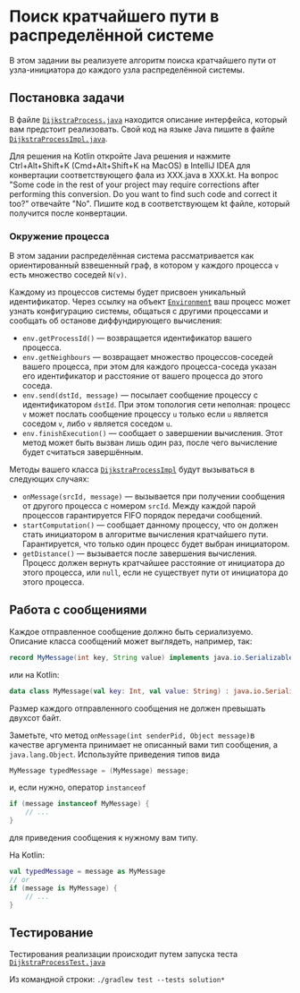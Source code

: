 # Поиск кратчайшего пути в распределённой системе

В этом задании вы реализуете алгоритм поиска кратчайшего пути от узла-инициатора до каждого узла распределённой системы.

## Постановка задачи

В файле [`DijkstraProcess.java`](src/solution/DijkstraProcess.java) находится описание интерфейса, 
который вам предстоит реализовать. Свой код на языке Java пишите в файле 
[`DijkstraProcessImpl.java`](src/solution/DijkstraProcessImpl.java).

Для решения на Kotlin откройте Java решения и нажмите Ctrl+Alt+Shift+K (Cmd+Alt+Shift+K на MacOS) в IntelliJ IDEA для 
конвертации соответствующего фала из XXX.java в XXX.kt. На вопрос 
"Some code in the rest of your project may require corrections after performing this conversion. 
Do you want to find such code and correct it too?" отвечайте "No". 
Пишите код в соответствующем kt файле, который получится после конвертации.

### Окружение процесса

В этом задании распределённая система рассматривается как ориентированный взвешенный граф, в котором у каждого 
процесса `v` есть множество соседей `N(v)`.

Каждому из процессов системы будет присвоен уникальный идентификатор. Через ссылку на объект
[`Environment`](src/internal/Environment.java) ваш процесс
может узнать конфигурацию системы, общаться с другими процессами и сообщать об останове диффундирующего вычисления:

* `env.getProcessId()` &mdash; возвращается идентификатор вашего процесса.
* `env.getNeighbours` &mdash; возвращает множество процессов-соседей вашего процесса, при этом для каждого 
процесса-соседа указан его идентификатор и расстояние от вашего процесса до этого соседа.
* `env.send(dstId, message)` &mdash; посылает сообщение процессу с идентификатором `dstId`. 
При этом топология сети неполная: процесс `v` может послать сообщение процессу `u` только если `u` является соседом 
`v`, либо `v` является соседом `u`.
* `env.finishExecution()` &mdash; сообщает о завершении вычисления. Этот метод может быть вызван лишь один раз, 
после чего вычисление будет считаться завершённым.

Методы вашего класса [`DijkstraProcessImpl`](src/solution/DijkstraProcessImpl.java)
будут вызываться в следующих случаях:

* `onMessage(srcId, message)` &mdash; вызывается при получении сообщения от другого процесса с номером `srcId`.
  Между каждой парой процессов гарантируется FIFO порядок передачи сообщений.
* `startComputation()` &mdash; сообщает данному процессу, что он должен стать инициатором в алгоритме вычисления 
кратчайшего пути. Гарантируется, что только один процесс будет выбран инициатором.
* `getDistance()` &mdash; вызывается после завершения вычисления. Процесс должен вернуть кратчайшее расстояние 
от инициатора до этого процесса, или `null`, если не существует пути от инициатора до этого процесса.


## Работа с сообщениями

Каждое отправленное сообщение должно быть сериализуемо. Описание класса сообщений может выглядеть, например, так:

```java
record MyMessage(int key, String value) implements java.io.Serializable {}
```

или на Kotlin:

```kotlin
data class MyMessage(val key: Int, val value: String) : java.io.Serializable
```

Размер каждого отправленного сообщения не должен превышать двухсот байт.

Заметьте, что метод `onMessage(int senderPid, Object message)`в качестве аргумента принимает не описанный
вами тип сообщения, а `java.lang.Object`. Используйте приведения типов вида

```java 
MyMessage typedMessage = (MyMessage) message;
```

и, если нужно, оператор `instanceof`

```java
if (message instanceof MyMessage) {
    // ...
}
```

для приведения сообщения к нужному вам типу.

На Kotlin:

```kotlin
val typedMessage = message as MyMessage
// or 
if (message is MyMessage) { 
    // ...
}
```

## Тестирование

Тестирования реализации происходит путем запуска теста [`DijkstraProcessTest.java`](test/solution/DijkstraProcessTest.java)

Из командной строки: `./gradlew test --tests solution*`
